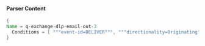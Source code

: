 #### Parser Content
```Java
{
Name = q-exchange-dlp-email-out-3
  Conditions = [ """event-id=DELIVER""", """directionality=Originating""" ]
}
```